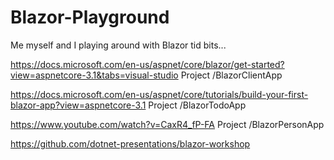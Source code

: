 # Blazor-Playground
Me myself and I playing around with Blazor tid bits...

https://docs.microsoft.com/en-us/aspnet/core/blazor/get-started?view=aspnetcore-3.1&tabs=visual-studio
Project /BlazorClientApp

https://docs.microsoft.com/en-us/aspnet/core/tutorials/build-your-first-blazor-app?view=aspnetcore-3.1
Project /BlazorTodoApp

https://www.youtube.com/watch?v=CaxR4_fP-FA
Project /BlazorPersonApp

https://github.com/dotnet-presentations/blazor-workshop
